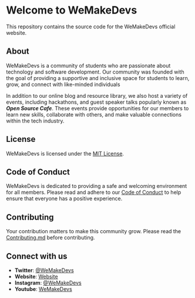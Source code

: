 # Welcome to WeMakeDevs
This repository contains the source code for the WeMakeDevs official website.

## **About**
WeMakeDevs is a community of students who are passionate about technology and software development. Our community was founded with the goal of providing
a supportive and inclusive space for students to learn, grow, and connect with like-minded individuals

In addition to our online blog and resource library, we also host a variety of events, including hackathons, and guest speaker talks popularly known as ***Open Source Cafe***. These events provide opportunities for our members to learn new skills, collaborate with others, and make valuable connections within the tech industry.

## License

WeMakeDevs is licensed under the [MIT License](https://github.com/WeMakeDevs/wemakedevs/blob/main/LICENSE). 

## Code of Conduct
WeMakeDevs is dedicated to providing a safe and welcoming environment for all members. Please read and adhere to our [Code of Conduct](https://github.com/WeMakeDevs/wemakedevs/blob/main/CODE_OF_CONDUCT.md) to help ensure that everyone has a positive experience.

## Contributing
Your contribution matters to make this community grow. Please read the [Contributing.md](https://github.com/WeMakeDevs/wemakedevs/blob/main/CONTRIBUTING.md) before contributing.

## Connect with us
* **Twitter**: [@WeMakeDevs](https://twitter.com/WeMakeDevs?s=20&t=eQA_qwJpkhbdYRi7PPihMQ)
* **Website**: [Website](https://wemakedevs.org/)
* **Instagram**: [@WeMakeDevs](https://www.instagram.com/wemakedevs/)
* **Youtube**: [WeMakeDevs](https://www.youtube.com/@WeMakeDevs)
